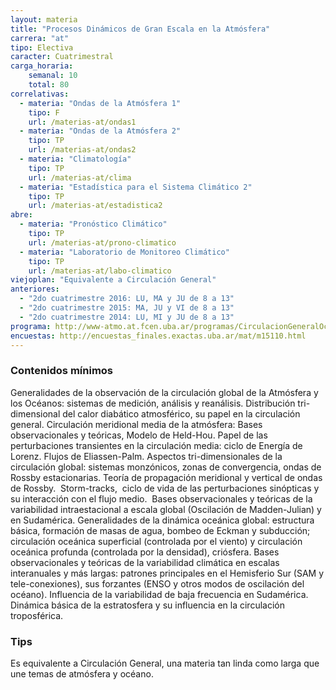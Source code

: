 ```yaml
---
layout: materia
title: "Procesos Dinámicos de Gran Escala en la Atmósfera"
carrera: "at"
tipo: Electiva
caracter: Cuatrimestral
carga_horaria: 
    semanal: 10
    total: 80
correlativas:
  - materia: "Ondas de la Atmósfera 1"
    tipo: F
    url: /materias-at/ondas1
  - materia: "Ondas de la Atmósfera 2"
    tipo: TP
    url: /materias-at/ondas2
  - materia: "Climatología"
    tipo: TP
    url: /materias-at/clima
  - materia: "Estadística para el Sistema Climático 2"
    tipo: TP
    url: /materias-at/estadistica2
abre:
  - materia: "Pronóstico Climático"
    tipo: TP
    url: /materias-at/prono-climatico
  - materia: "Laboratorio de Monitoreo Climático"
    tipo: TP
    url: /materias-at/labo-climatico
viejoplan: "Equivalente a Circulación General"
anteriores: 
  - "2do cuatrimestre 2016: LU, MA y JU de 8 a 13"
  - "2do cuatrimestre 2015: MA, JU y VI de 8 a 13"
  - "2do cuatrimestre 2014: LU, MI y JU de 8 a 13"
programa: http://www-atmo.at.fcen.uba.ar/programas/CirculacionGeneralOceanografia.pdf
encuestas: http://encuestas_finales.exactas.uba.ar/mat/m15110.html
---
```


### Contenidos mínimos
Generalidades de la observación de la circulación global de la Atmósfera y los Océanos: sistemas de medición, análisis y reanálisis. Distribución tri-dimensional del calor diabático atmosférico, su papel en la circulación general. Circulación meridional media de la atmósfera: Bases observacionales y teóricas, Modelo de Held-Hou. Papel de las perturbaciones transientes en la circulación media: ciclo de Energía de Lorenz. Flujos de Eliassen-Palm. Aspectos tri-dimensionales de la circulación global: sistemas monzónicos, zonas de convergencia, ondas de Rossby estacionarias. Teoría de propagación meridional y vertical de ondas de Rossby.  Storm-tracks,  ciclo de vida de las perturbaciones sinópticas y su interacción con el flujo medio.  Bases observacionales y teóricas de la variabilidad intraestacional a escala global (Oscilación de Madden-Julian) y en Sudamérica. Generalidades de la dinámica oceánica global: estructura  básica, formación de masas de agua, bombeo de Eckman y subducción; circulación oceánica superficial (controlada por el viento) y circulación oceánica profunda (controlada por la densidad), criósfera. Bases observacionales y teóricas de la variabilidad climática en escalas interanuales y más largas: patrones principales en el Hemisferio Sur (SAM y tele-conexiones), sus forzantes (ENSO y otros modos de oscilación del océano). Influencia de la variabilidad de baja frecuencia en Sudamérica. Dinámica básica de la estratosfera y su influencia en la circulación troposférica. 

### Tips
Es equivalente a Circulación General, una materia tan linda como larga que une temas de atmósfera y océano. 


